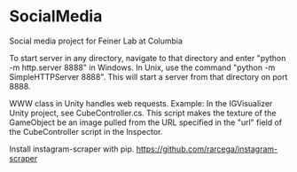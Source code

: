 # SocialMedia
Social media project for Feiner Lab at Columbia

To start server in any directory, navigate to that directory and enter "python -m http.server 8888" in Windows. In Unix, use the command "python -m SimpleHTTPServer 8888". This will start a server from that directory on port 8888.

WWW class in Unity handles web requests. Example: In the IGVisualizer Unity project, see CubeController.cs. This script makes the texture of the GameObject be an image pulled from the URL specified in the "url" field of the CubeController script in the Inspector. 

Install instagram-scraper with pip. https://github.com/rarcega/instagram-scraper
